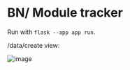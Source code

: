 # BN/ Module tracker 
Run with `flask --app app run`.

/data/create view:

![image](https://github.com/ansost/my-py-api/assets/89185768/39aa873d-a07c-406e-8e22-b1a0ed510cb4)
